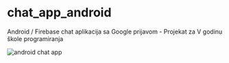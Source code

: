 # chat_app_android
Android / Firebase chat aplikacija sa Google prijavom - Projekat za V godinu škole programiranja

![android chat app](https://www.codeblog.rs/github_pics/android_chat_app2.png)

